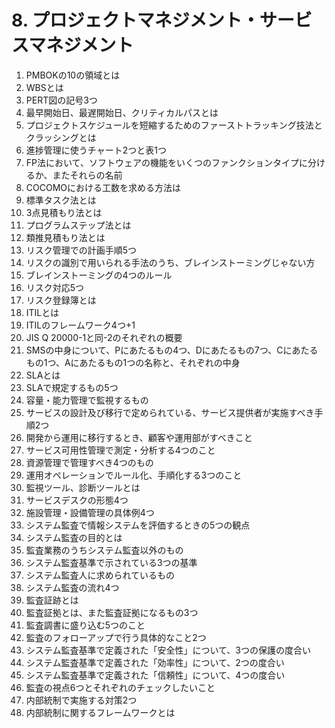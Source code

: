 # 8. プロジェクトマネジメント・サービスマネジメント

1. PMBOKの10の領域とは
2. WBSとは
3. PERT図の記号3つ
4. 最早開始日、最遅開始日、クリティカルパスとは
5. プロジェクトスケジュールを短縮するためのファーストトラッキング技法とクラッシングとは
6. 進捗管理に使うチャート2つと表1つ
7. FP法において、ソフトウェアの機能をいくつのファンクションタイプに分けるか、またそれらの名前
8. COCOMOにおける工数を求める方法は
9. 標準タスク法とは
10. 3点見積もり法とは
11. プログラムステップ法とは
12. 類推見積もり法とは
13. リスク管理での計画手順5つ
14. リスクの識別で用いられる手法のうち、ブレインストーミングじゃない方
15. ブレインストーミングの4つのルール
16. リスク対応5つ
17. リスク登録簿とは
18. ITILとは
19. ITILのフレームワーク4つ+1
20. JIS Q 20000-1と同-2のそれぞれの概要
21. SMSの中身について、Pにあたるもの4つ、Dにあたるもの7つ、Cにあたるもの1つ、Aにあたるもの1つの名称と、それぞれの中身
22. SLAとは
23. SLAで規定するもの5つ
24. 容量・能力管理で監視するもの
25. サービスの設計及び移行で定められている、サービス提供者が実施すべき手順2つ
26. 開発から運用に移行するとき、顧客や運用部がすべきこと
27. サービス可用性管理で測定・分析する4つのこと
28. 資源管理で管理すべき4つのもの
29. 運用オペレーションでルール化、手順化する3つのこと
30. 監視ツール、診断ツールとは
31. サービスデスクの形態4つ
32. 施設管理・設備管理の具体例4つ
33. システム監査で情報システムを評価するときの5つの観点
34. システム監査の目的とは
35. 監査業務のうちシステム監査以外のもの
36. システム監査基準で示されている3つの基準
37. システム監査人に求められているもの
38. システム監査の流れ4つ
39. 監査証跡とは
40. 監査証拠とは、また監査証拠になるもの3つ
41. 監査調書に盛り込む5つのこと
42. 監査のフォローアップで行う具体的なこと2つ
43. システム監査基準で定義された「安全性」について、3つの保護の度合い
44. システム監査基準で定義された「効率性」について、2つの度合い
45. システム監査基準で定義された「信頼性」について、4つの度合い
46. 監査の視点6つとそれぞれのチェックしたいこと
47. 内部統制で実施する対策2つ
48. 内部統制に関するフレームワークとは
